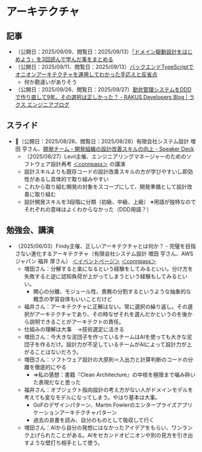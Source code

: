 # アーキテクチャ

## 記事
- （公開日：2025/09/09、閲覧日：2025/09/13）[「ドメイン駆動設計をはじめよう」を3回読んで学んだ事をまとめる](https://zenn.dev/fendo181/articles/6ed5dfc71898da)
- （公開日：2025/09/11、閲覧日：2025/09/13）[バックエンドTypeScriptでオニオンアーキテクチャを運用してわかった手応えと反省点](https://zenn.dev/ficilcom/articles/4e16d9b523e480)
    - 何か勘違いがありそう
- （公開日：2025/09/26、閲覧日：2025/09/27）[勤怠管理システムをDDDで作り直して9年。その選択は正しかった？ \- RAKUS Developers Blog \| ラクス エンジニアブログ](https://tech-blog.rakus.co.jp/entry/20250926/ddd-practice)

## スライド
- 🌟（公開日：2025/08/26、閲覧日：2025/08/28）有限会社システム設計 増田 亨さん、[開発チーム・開発組織の設計改善スキルの向上 \- Speaker Deck](https://speakerdeck.com/masuda220/kai-fa-timukai-fa-zu-zhi-noshe-ji-gai-shan-sukirunoxiang-shang)
    - （2025/08/27）Levii主催、エンジニアリングマネージャーのためのソフトウェア設計再考 [＜connpass＞](https://levii.connpass.com/event/363660/) の講演
    - 設計スキルよりも既存コードの設計改善スキルの方が学びやすいし即効性があるし具体的で取り組みやすい
    - これから取り組む開発の対象をスコープにして、開発準備として設計改善に取り組む
    - 設計開発スキルを3段階に分類（初級、中級、上級） ※用語が独特なのでそれぞれの意味はよくわからなかった（DDD用語？）


## 勉強会、講演
- （2025/06/03）Findy主催、正しいアーキテクチャとは何か？ - 完璧を目指さない進化するアーキテクチャ（有限会社システム設計 増田 亨さん、AWSジャパン 福井 厚さん） [＜イベントページ＞](https://findy-code.io/events/PCgWV177Cgby_) [＜connpass＞](https://findy.connpass.com/event/354916/)
    - 増田さん：分解すると楽になるという経験をしてみるといい。分け方を失敗すると逆に認知負荷が上がってしまうという経験もしてみるといい。
        - 関心の分離、モジュール性、責務の分割するというような抽象的な概念の学習自体もいいことだけど
    - 福井さん：アーキテクチャに正解はない。常に選択の繰り返し。その選択がアーキテクチャであり、その時なぜそれを選んだかというのを後から説明できることがアーキテクトの責任。
    - 仕組みの理解は大事　→技術選定に活きる
    - 増田さん：今大きな泥団子を作っているチームはAIを使っても大きな泥団子を作るだけ。設計力が不足しているチームがAIによって設計力が上がることはないだろう。
    - 増田さん：ソフトウェア設計の大原則＝入出力と計算判断のコードの分離を徹底的にやる
        - ⇒私の感想：書籍『Clean Architecture』の中核を極限まで噛み砕いた表現だなと思った
    - 福井さん：オブジェクト指向設計の考え方がない人がドメインモデルを考えても変なモデルになってしまう。やはり基本は大事。
        - GoFのデザインパターン、Martin Fowlerのエンタープライズアプリケーションアーキテクチャパターン
        - 過去の良書を読み、自分のものとして吸収して行く
    - 増田さん：AIから自分の発想にはなかったアイデアをもらい、ワンランク上げられたことがある。AIをセカンドオピニオンや別の見方を引き出すような壁打ち相手として使う。
